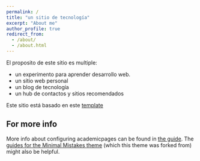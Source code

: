 ```yaml
---
permalink: /
title: "un sitio de tecnología"
excerpt: "About me"
author_profile: true
redirect_from: 
  - /about/
  - /about.html
---
```


El proposito de este sitio es multiple: 
+ un experimento para aprender desarrollo web.
+ un sitio web personal
+ un blog de tecnología
+ un hub de contactos y sitios recomendados

Este sitio está basado en este [template](https://academicpages.github.io) 

For more info
------
More info about configuring academicpages can be found in [the guide](https://academicpages.github.io/markdown/). The [guides for the Minimal Mistakes theme](https://mmistakes.github.io/minimal-mistakes/docs/configuration/) (which this theme was forked from) might also be helpful.
